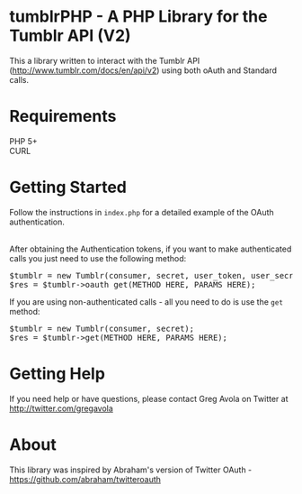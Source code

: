 # tumblrPHP - A PHP Library for the Tumblr API (V2)

This a library written to interact with the Tumblr API (http://www.tumblr.com/docs/en/api/v2) using both oAuth and Standard calls.

# Requirements
PHP 5+<br />
CURL

# Getting Started
Follow the instructions in <code>index.php</code> for a detailed example of the OAuth authentication. 

<br />After obtaining the Authentication tokens, if you want to make authenticated calls you just need to use the following method:

<pre>
$tumblr = new Tumblr(consumer, secret, user_token, user_secret);
$res = $tumblr->oauth_get(METHOD_HERE, PARAMS_HERE);
</pre>

If you are using non-authenticated calls - all you need to do is use the <code>get</code> method:

<pre>
$tumblr = new Tumblr(consumer, secret);
$res = $tumblr->get(METHOD_HERE, PARAMS_HERE);
</pre>

# Getting Help
If you need help or have questions, please contact Greg Avola on Twitter at http://twitter.com/gregavola

# About
This library was inspired by Abraham's version of Twitter OAuth - https://github.com/abraham/twitteroauth